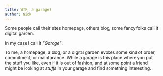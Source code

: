 ```yaml
---
title: WTF, a garage?
author: Nick
---
```


Some people call their sites homepage, others blog, some fancy folks call it digital garden.

In my case I call it _"Garage"_.


To me, a homepage, a blog, or a digital garden evokes some kind of order, commitment, or maintanance.
While a garage is this place where you put the stuff you like, even if it is out of fashion, and at
some point a friend might be looking at _stuffs_ in your garage and find something interesting.


